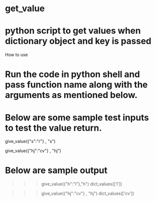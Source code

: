 # get_value

# python script to get values when dictionary object and key is passed


How to use

# Run the code in python shell and pass function name along with the arguments as mentioned below.

# Below are some sample test inputs to test the value return.

give_value({"s":"r"} , "s")

give_value({"hj":"cv"} , "hj")

# Below are sample output
 
>>> give_value({"h":"l"},"h")
dict_values(['l'])


>>> give_value({"hj":"cv"} , "hj")
dict_values(['cv'])
>>>

